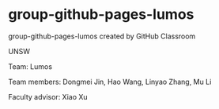 # group-github-pages-lumos
group-github-pages-lumos created by GitHub Classroom

UNSW

Team: Lumos

Team members: Dongmei Jin, Hao Wang, Linyao Zhang, Mu Li 

Faculty advisor: Xiao Xu
